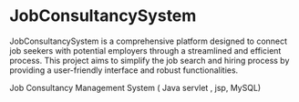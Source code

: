 # JobConsultancySystem
JobConsultancySystem is a comprehensive platform designed to connect job seekers with potential employers through a streamlined and efficient process. This project aims to simplify the job search and hiring process by providing a user-friendly interface and robust functionalities.

Job Consultancy Management System ( Java servlet , jsp, MySQL)
